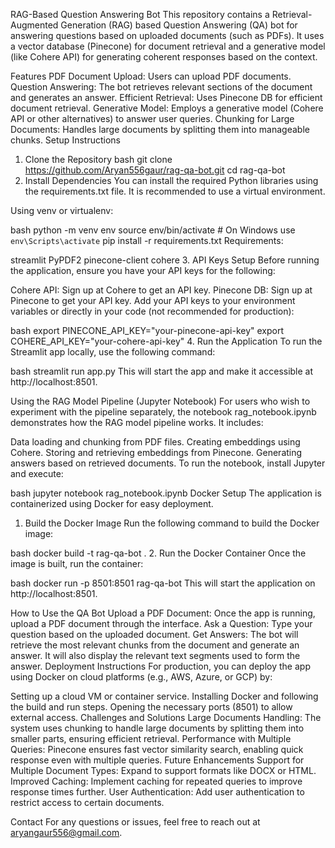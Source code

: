 RAG-Based Question Answering Bot
This repository contains a Retrieval-Augmented Generation (RAG) based Question Answering (QA) bot for answering questions based on uploaded documents (such as PDFs). It uses a vector database (Pinecone) for document retrieval and a generative model (like Cohere API) for generating coherent responses based on the context.

Features
PDF Document Upload: Users can upload PDF documents.
Question Answering: The bot retrieves relevant sections of the document and generates an answer.
Efficient Retrieval: Uses Pinecone DB for efficient document retrieval.
Generative Model: Employs a generative model (Cohere API or other alternatives) to answer user queries.
Chunking for Large Documents: Handles large documents by splitting them into manageable chunks.
Setup Instructions
1. Clone the Repository
bash
git clone https://github.com/Aryan556gaur/rag-qa-bot.git
cd rag-qa-bot
2. Install Dependencies
You can install the required Python libraries using the requirements.txt file. It is recommended to use a virtual environment.

Using venv or virtualenv:

bash
python -m venv env
source env/bin/activate   # On Windows use `env\Scripts\activate`
pip install -r requirements.txt
Requirements:

streamlit
PyPDF2
pinecone-client
cohere
3. API Keys Setup
Before running the application, ensure you have your API keys for the following:

Cohere API: Sign up at Cohere to get an API key.
Pinecone DB: Sign up at Pinecone to get your API key.
Add your API keys to your environment variables or directly in your code (not recommended for production):

bash
export PINECONE_API_KEY="your-pinecone-api-key"
export COHERE_API_KEY="your-cohere-api-key"
4. Run the Application
To run the Streamlit app locally, use the following command:

bash
streamlit run app.py
This will start the app and make it accessible at http://localhost:8501.

Using the RAG Model Pipeline (Jupyter Notebook)
For users who wish to experiment with the pipeline separately, the notebook rag_notebook.ipynb demonstrates how the RAG model pipeline works. It includes:

Data loading and chunking from PDF files.
Creating embeddings using Cohere.
Storing and retrieving embeddings from Pinecone.
Generating answers based on retrieved documents.
To run the notebook, install Jupyter and execute:

bash
jupyter notebook rag_notebook.ipynb
Docker Setup
The application is containerized using Docker for easy deployment.

1. Build the Docker Image
Run the following command to build the Docker image:

bash
docker build -t rag-qa-bot .
2. Run the Docker Container
Once the image is built, run the container:

bash
docker run -p 8501:8501 rag-qa-bot
This will start the application on http://localhost:8501.

How to Use the QA Bot
Upload a PDF Document:
Once the app is running, upload a PDF document through the interface.
Ask a Question:
Type your question based on the uploaded document.
Get Answers:
The bot will retrieve the most relevant chunks from the document and generate an answer. It will also display the relevant text segments used to form the answer.
Deployment Instructions
For production, you can deploy the app using Docker on cloud platforms (e.g., AWS, Azure, or GCP) by:

Setting up a cloud VM or container service.
Installing Docker and following the build and run steps.
Opening the necessary ports (8501) to allow external access.
Challenges and Solutions
Large Documents Handling: The system uses chunking to handle large documents by splitting them into smaller parts, ensuring efficient retrieval.
Performance with Multiple Queries: Pinecone ensures fast vector similarity search, enabling quick response even with multiple queries.
Future Enhancements
Support for Multiple Document Types: Expand to support formats like DOCX or HTML.
Improved Caching: Implement caching for repeated queries to improve response times further.
User Authentication: Add user authentication to restrict access to certain documents.

Contact
For any questions or issues, feel free to reach out at aryangaur556@gmail.com.